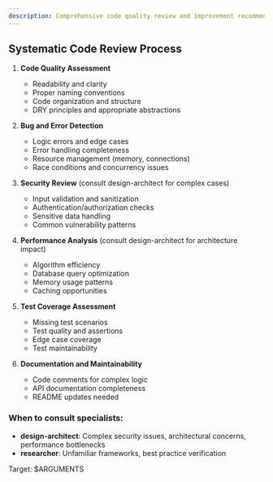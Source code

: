 ```yaml
---
description: Comprehensive code quality review and improvement recommendations
---
```


## Systematic Code Review Process

1. **Code Quality Assessment**
   - Readability and clarity
   - Proper naming conventions
   - Code organization and structure
   - DRY principles and appropriate abstractions

2. **Bug and Error Detection**
   - Logic errors and edge cases
   - Error handling completeness
   - Resource management (memory, connections)
   - Race conditions and concurrency issues

3. **Security Review** (consult design-architect for complex cases)
   - Input validation and sanitization
   - Authentication/authorization checks
   - Sensitive data handling
   - Common vulnerability patterns

4. **Performance Analysis** (consult design-architect for architecture impact)
   - Algorithm efficiency
   - Database query optimization
   - Memory usage patterns
   - Caching opportunities

5. **Test Coverage Assessment**
   - Missing test scenarios
   - Test quality and assertions
   - Edge case coverage
   - Test maintainability

6. **Documentation and Maintainability**
   - Code comments for complex logic
   - API documentation completeness
   - README updates needed

### When to consult specialists:
- **design-architect**: Complex security issues, architectural concerns, performance bottlenecks
- **researcher**: Unfamiliar frameworks, best practice verification

Target: $ARGUMENTS